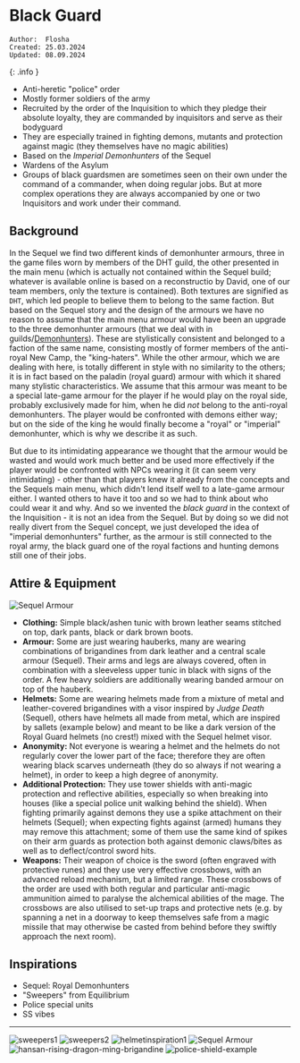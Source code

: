 # Black Guard

```
Author:  Flosha
Created: 25.03.2024
Updated: 08.09.2024
```
{: .info }

* Anti-heretic "police" order
* Mostly former soldiers of the army
* Recruited by the order of the Inquisition to which they pledge their absolute loyalty, they are commanded by inquisitors and serve as their bodyguard
* They are especially trained in fighting demons, mutants and protection against magic (they themselves have no magic abilities) 
* Based on the *Imperial Demonhunters* of the Sequel
* Wardens of the Asylum
* Groups of black guardsmen are sometimes seen on their own under the command of a commander, when doing regular jobs. But at more complex operations they are always accompanied by one or two Inquisitors and work under their command.


## Background

In the Sequel we find two different kinds of demonhunter armours, three in the game files worn by members of the DHT guild, the other presented in the main menu (which is actually not contained within the Sequel build; whatever is available online is based on a reconstructio by David, one of our team members, only the texture is contained). Both textures are signified as `DHT`, which led people to believe them to belong to the same faction. But based on the Sequel story and the design of the armours we have no reason to assume that the main menu armour would have been an upgrade to the three demonhunter armours (that we deal with in guilds/[Demonhunters](/story/factions/guilds/demonhunters)). These are stylistically consistent and belonged to a faction of the same name, consisting mostly of former members of the anti-royal New Camp, the "king-haters". While the other armour, which we are dealing with here, is totally different in style with no similarity to the others; it is in fact based on the paladin (royal guard) armour with which it shared many stylistic characteristics. We assume that this armour was meant to be a special late-game armour for the player if he would play on the royal side, probably exclusively made for him, when he did *not* belong to the anti-royal demonhunters. The player would be confronted with demons either way; but on the side of the king he would finally become a "royal" or "imperial" demonhunter, which is why we describe it as such. 

But due to its intimidating appearance we thought that the armour would be wasted and would work much better and be used more effectively if the player would be confronted with NPCs wearing it (it can seem very intimidating) - other than that players knew it already from the concepts and the Sequels main menu, which didn't lend itself well to a late-game armour either. I wanted others to have it too and so we had to think about who could wear it and why. And so we invented the *black guard* in the context of the Inquisition - it is not an idea from the Sequel. But by doing so we did not really divert from the Sequel concept, we just developed the idea of "imperial demonhunters" further, as the armour is still connected to the royal army, the black guard one of the royal factions and hunting demons still one of their jobs. 


## Attire & Equipment

![Sequel Armour](/_img/factions/guilds/Demon-Hunter2.jpg)

* **Clothing:** Simple black/ashen tunic with brown leather seams stitched on top, dark pants, black or dark brown boots.  
* **Armour:** Some are just wearing hauberks, many are wearing combinations of brigandines from dark leather and a central scale armour (Sequel). Their arms and legs are always covered, often in combination with a sleeveless upper tunic in black with signs of the order. A few heavy soldiers are additionally wearing banded armour on top of the hauberk. 
* **Helmets:** Some are wearing helmets made from a mixture of metal and leather-covered brigandines with a visor inspired by *Judge Death* (Sequel), others have helmets all made from metal, which are inspired by sallets (example below) and meant to be like a dark version of the Royal Guard helmets (no crest!) mixed with the Sequel helmet visor.  
* **Anonymity:** Not everyone is wearing a helmet and the helmets do not regularly cover the lower part of the face; therefore they are often wearing black scarves underneath (they do so always if not wearing a helmet), in order to keep a high degree of anonymity.  
* **Additional Protection:** They use tower shields with anti-magic protection and reflective abilities, especially so when breaking into houses (like a special police unit walking behind the shield). When fighting primarily against demons they use a spike attachment on their helmets (Sequel); when expecting fights against (armed) humans they may remove this attachment; some of them use the same kind of spikes on their arm guards as protection both against demonic claws/bites as well as to deflect/control sword hits.
* **Weapons:** Their weapon of choice is the sword (often engraved with protective runes) and they use very effective crossbows, with an advanced reload mechanism, but a limited range. These crossbows of the order are used with both regular and particular anti-magic ammunition aimed to paralyse the alchemical abilities of the mage. The crossbows are also utilised to set-up traps and protective nets (e.g. by spanning a net in a doorway to keep themselves safe from a magic missile that may otherwise be casted from behind before they swiftly approach the next room).


## Inspirations  

* Sequel: Royal Demonhunters
* "Sweepers" from Equilibrium
* Police special units
* SS vibes

---

![sweepers1](/_img/factions/guilds/movie-equilibrium-wallpaper-thumb.jpg)
![sweepers2](/_img/factions/guilds/876dfa2e955fb5af9dafbeef83b419ca.jpg)
![helmetinspiration1](/_img/factions/guilds/IMG_20240908_121001.jpg)
![Sequel Armour](/_img/factions/guilds/Demon-Hunter2.jpg)
![hansan-rising-dragon-ming-brigandine](/_img/factions/guilds/photo1585534.jpg)
![police-shield-example](/_img/factions/guilds/360_F_720171742_DuwgStCWY0MbjVCUarEIa8pMHKYP3u9T.jpg)

